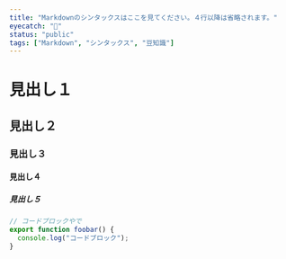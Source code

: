 ```yaml
---
title: "Markdownのシンタックスはここを見てください。４行以降は省略されます。"
eyecatch: "🧸"
status: "public"
tags: ["Markdown", "シンタックス", "豆知識"]
---
```


# 見出し１

## 見出し２

### 見出し３

#### 見出し４

##### 見出し５

```ts
// コードブロックやで
export function foobar() {
  console.log("コードブロック");
}
```
